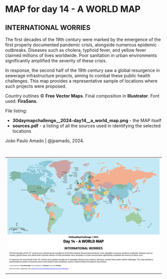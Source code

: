 <h1>MAP for day 14 - A WORLD MAP</h1>
<h2>INTERNATIONAL WORRIES</h2>
<p>The first decades of the 19th century were marked by the emergence of the first properly documented pandemic crisis, alongside numerous epidemic outbreaks. Diseases such as cholera, typhoid fever, and yellow fever claimed millions of lives worldwide. Poor sanitation in urban environments significantly amplified the severity of these crisis.</p>
<p>In response, the second half of the 19th century saw a global resurgence in sewerage infrastructure projects, aiming to combat these public health challenges. This map provides a representative sample of locations where such projects were proposed.</p>
<p>Country outlines © <b>Free Vector Maps</b>. Final composition in <b>Illustrator</b>. Font used: <b>FiraSans</b>.</p>
<p>File listing:</p>
<ul>
  <li><b>30daymapchallenge__2024-day14__a_world_map.png</b> - the MAP itself</li>
  <li><b>sources.pdf</b> - a listing of all the sources used in identifying the selected locations</li>
</ul>
<p>João Paulo Amado | @jpamado, 2024.</p>
<p>&nbsp;</p>
<table>
<tr>
<td style="border:thin #000">
<img src="30daymapchallenge__2024-day14__a_world_map.png" width=auto>
</td>
</tr>
</table>
